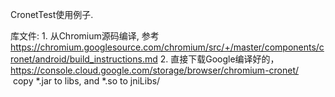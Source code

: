 CronetTest使用例子.

库文件:
    1. 从Chromium源码编译, 参考 https://chromium.googlesource.com/chromium/src/+/master/components/cronet/android/build_instructions.md
    2. 直接下载Google编译好的， https://console.cloud.google.com/storage/browser/chromium-cronet/
    copy *.jar to libs, and *.so to jniLibs/<Platform>
